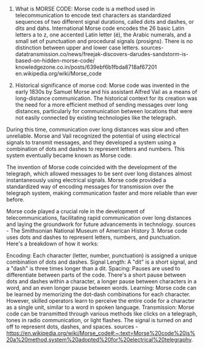 1. What is MORSE CODE:   Morse code is a method used in telecommunication to encode text characters as standardized sequences of two different signal durations, called dots and dashes, or dits and dahs. International Morse code encodes the 26 basic Latin letters a to z, one accented Latin letter (é), the Arabic numerals, and a small set of punctuation and procedural signals (prosigns). There is no distinction between upper and lower case letters. sources- datatransmission.co/news/freejak-discovers-darudes-sandstorm-is-based-on-hidden-morse-code/
knowledgezone.co.in/posts/639ebf6b1fbda8718af67201
en.wikipedia.org/wiki/Morse_code


2. Historical significance of morse cod: Morse code was invented in the early 1830s by Samuel Morse and his assistant Alfred Vail as a means of long-distance communication. The historical context for its creation was the need for a more efficient method of sending messages over long distances, particularly for communication between locations that were not easily connected by existing technologies like the telegraph.

During this time, communication over long distances was slow and often unreliable. Morse and Vail recognized the potential of using electrical signals to transmit messages, and they developed a system using a combination of dots and dashes to represent letters and numbers. This system eventually became known as Morse code.

The invention of Morse code coincided with the development of the telegraph, which allowed messages to be sent over long distances almost instantaneously using electrical signals. Morse code provided a standardized way of encoding messages for transmission over the telegraph system, making communication faster and more reliable than ever before.

 Morse code played a crucial role in the development of telecommunications, facilitating rapid communication over long distances and laying the groundwork for future advancements in technology. sources - The Smithsonian National Museum of American History
 3. Morse code uses dots and dashes to represent letters, numbers, and punctuation. Here's a breakdown of how it works:

Encoding: Each character (letter, number, punctuation) is assigned a unique combination of dots and dashes.
Signal Length: A "dit" is a short signal, and a "dash" is three times longer than a dit.
Spacing: Pauses are used to differentiate between parts of the code. There's a short pause between dots and dashes within a character, a longer pause between characters in a word, and an even longer pause between words.
Learning: Morse code can be learned by memorizing the dot-dash combinations for each character. However, skilled operators learn to perceive the entire code for a character as a single unit, similar to a word in spoken language.
Transmission: Morse code can be transmitted through various methods like clicks on a telegraph, tones in radio communication, or light flashes. The signal is turned on and off to represent dots, dashes, and spaces. sources - https://en.wikipedia.org/wiki/Morse_code#:~:text=Morse%20code%20is%20a%20method,system%20adopted%20for%20electrical%20telegraphy.
